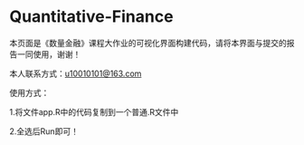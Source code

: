 # Quantitative-Finance
本页面是《数量金融》课程大作业的可视化界面构建代码，请将本界面与提交的报告一同使用，谢谢！

本人联系方式：u10010101@163.com

使用方式：

1.将文件app.R中的代码复制到一个普通.R文件中

2.全选后Run即可！
